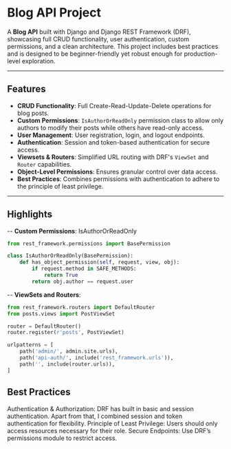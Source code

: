 # Blog API Project

A **Blog API** built with Django and Django REST Framework (DRF), showcasing full CRUD functionality, user authentication, custom permissions, and a clean architecture. This project includes best practices and is designed to be beginner-friendly yet robust enough for production-level exploration.

---

## Features

- **CRUD Functionality**: Full Create-Read-Update-Delete operations for blog posts.
- **Custom Permissions**: `IsAuthorOrReadOnly` permission class to allow only authors to modify their posts while others have read-only access.
- **User Management**: User registration, login, and logout endpoints.
- **Authentication**: Session and token-based authentication for secure access.
- **Viewsets & Routers**: Simplified URL routing with DRF's `ViewSet` and `Router` capabilities.
- **Object-Level Permissions**: Ensures granular control over data access.
- **Best Practices**: Combines permissions with authentication to adhere to the principle of least privilege.

---
## Highlights

-- **Custom Permissions**: IsAuthorOrReadOnly
```python
from rest_framework.permissions import BasePermission

class IsAuthorOrReadOnly(BasePermission):
    def has_object_permission(self, request, view, obj):
        if request.method in SAFE_METHODS:
            return True
        return obj.author == request.user
```
-- **ViewSets and Routers**:
```python
from rest_framework.routers import DefaultRouter
from posts.views import PostViewSet

router = DefaultRouter()
router.register(r'posts', PostViewSet)

urlpatterns = [
    path('admin/', admin.site.urls),
    path('api-auth/', include('rest_framework.urls')),
    path('', include(router.urls)),
]
```

## Best Practices
Authentication & Authorization: DRF has built in basic and session authentication. Apart from that, I combined session and token authentication for flexibility. 
Principle of Least Privilege: Users should only access resources necessary for their role.
Secure Endpoints: Use DRF’s permissions module to restrict access.
